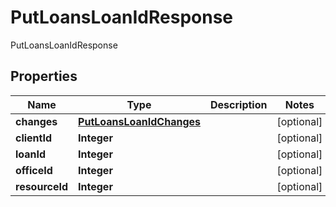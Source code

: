 

# PutLoansLoanIdResponse

PutLoansLoanIdResponse

## Properties

| Name | Type | Description | Notes |
|------------ | ------------- | ------------- | -------------|
|**changes** | [**PutLoansLoanIdChanges**](PutLoansLoanIdChanges.md) |  |  [optional] |
|**clientId** | **Integer** |  |  [optional] |
|**loanId** | **Integer** |  |  [optional] |
|**officeId** | **Integer** |  |  [optional] |
|**resourceId** | **Integer** |  |  [optional] |




